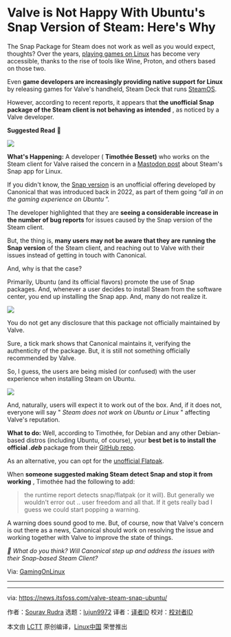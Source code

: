 [#]: subject: "Valve is Not Happy With Ubuntu's Snap Version of Steam: Here's Why"
[#]: via: "https://news.itsfoss.com/valve-steam-snap-ubuntu/"
[#]: author: "Sourav Rudra https://news.itsfoss.com/author/sourav/"
[#]: collector: "lujun9972/lctt-scripts-1700446145"
[#]: translator: " "
[#]: reviewer: " "
[#]: publisher: " "
[#]: url: " "

Valve is Not Happy With Ubuntu's Snap Version of Steam: Here's Why
======
The Snap Package for Steam does not work as well as you would expect,
thoughts?
Over the years, [playing games on Linux][1] has become very accessible, thanks to the rise of tools like Wine, Proton, and others based on those two.

Even **game developers are increasingly providing native support for Linux** by releasing games for Valve's handheld, Steam Deck that runs [SteamOS][2].

However, according to recent reports, it appears that **the unofficial Snap package of the Steam client is not behaving as intended** , as noticed by a Valve developer.

**Suggested Read** 📖

![][3]

**What's Happening:** A developer ( **Timothée Besset)** who works on the Steam client for Valve raised the concern in a [Mastodon post][4] about Steam's Snap app for Linux.

If you didn't know, the [Snap version][5] is an unofficial offering developed by Canonical that was introduced back in 2022, as part of them going _“all in on the gaming experience on Ubuntu_ ”.

The developer highlighted that they are **seeing a considerable increase in the number of bug reports** for issues caused by the Snap version of the Steam client.

But, the thing is, **many users may not be aware that they are running the Snap version** of the Steam client, and reaching out to Valve with their issues instead of getting in touch with Canonical.

And, why is that the case?

Primarily, Ubuntu (and its official flavors) promote the use of Snap packages. And, whenever a user decides to install Steam from the software center, you end up installing the Snap app. And, many do not realize it.

![][6]

You do not get any disclosure that this package not officially maintained by Valve.

Sure, a tick mark shows that Canonical maintains it, verifying the authenticity of the package. But, it is still not something officially recommended by Valve.

So, I guess, the users are being misled (or confused) with the user experience when installing Steam on Ubuntu.

![][7]

And, naturally, users will expect it to work out of the box. And, if it does not, everyone will say " _Steam does not work on Ubuntu or Linux_ " affecting Valve's reputation.

**What to do:** Well, according to Timothée, for Debian and any other Debian-based distros (including Ubuntu, of course), your **best bet is to install the official _.deb_** package from their [GitHub repo][8].

As an alternative, you can opt for the [unofficial Flatpak][9].

When **someone suggested making Steam detect Snap and stop it from working** , Timothée had the following to add:

> the runtime report detects snap/flatpak (or it will). But generally we wouldn't error out .. user freedom and all that. If it gets really bad I guess we could start popping a warning.

A warning does sound good to me. But, of course, now that Valve's concern is out there as a news, Canonical should work on resolving the issue and working together with Valve to improve the state of things.

_💬 What do you think? Will Canonical step up and address the issues with their Snap-based Steam Client?_

Via: [GamingOnLinux][10]

* * *

--------------------------------------------------------------------------------

via: https://news.itsfoss.com/valve-steam-snap-ubuntu/

作者：[Sourav Rudra][a]
选题：[lujun9972][b]
译者：[译者ID](https://github.com/译者ID)
校对：[校对者ID](https://github.com/校对者ID)

本文由 [LCTT](https://github.com/LCTT/TranslateProject) 原创编译，[Linux中国](https://linux.cn/) 荣誉推出

[a]: https://news.itsfoss.com/author/sourav/
[b]: https://github.com/lujun9972
[1]: https://itsfoss.com/linux-gaming-guide/
[2]: https://itsfoss.com/steamos/
[3]: https://itsfoss.com/content/images/size/w256h256/2022/12/android-chrome-192x192.png
[4]: https://mastodon.social/@TTimo/111772575146054328
[5]: https://snapcraft.io/steam
[6]: https://news.itsfoss.com/content/images/2024/01/steam-list-app.png
[7]: https://news.itsfoss.com/content/images/2024/01/steam-snap.png
[8]: https://github.com/ValveSoftware/steam-for-linux/
[9]: https://flathub.org/apps/com.valvesoftware.Steam
[10]: https://www.gamingonlinux.com/2024/01/valve-seeing-increasing-bug-reports-due-to-steam-snap-other-methods-recommended/
